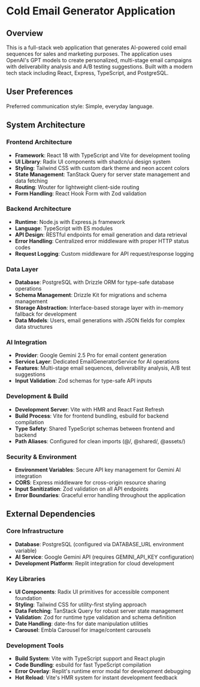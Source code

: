 # Cold Email Generator Application

## Overview

This is a full-stack web application that generates AI-powered cold email sequences for sales and marketing purposes. The application uses OpenAI's GPT models to create personalized, multi-stage email campaigns with deliverability analysis and A/B testing suggestions. Built with a modern tech stack including React, Express, TypeScript, and PostgreSQL.

## User Preferences

Preferred communication style: Simple, everyday language.

## System Architecture

### Frontend Architecture
- **Framework**: React 18 with TypeScript and Vite for development tooling
- **UI Library**: Radix UI components with shadcn/ui design system
- **Styling**: Tailwind CSS with custom dark theme and neon accent colors
- **State Management**: TanStack Query for server state management and data fetching
- **Routing**: Wouter for lightweight client-side routing
- **Form Handling**: React Hook Form with Zod validation

### Backend Architecture
- **Runtime**: Node.js with Express.js framework
- **Language**: TypeScript with ES modules
- **API Design**: RESTful endpoints for email generation and data retrieval
- **Error Handling**: Centralized error middleware with proper HTTP status codes
- **Request Logging**: Custom middleware for API request/response logging

### Data Layer
- **Database**: PostgreSQL with Drizzle ORM for type-safe database operations
- **Schema Management**: Drizzle Kit for migrations and schema management
- **Storage Abstraction**: Interface-based storage layer with in-memory fallback for development
- **Data Models**: Users, email generations with JSON fields for complex data structures

### AI Integration
- **Provider**: Google Gemini 2.5 Pro for email content generation
- **Service Layer**: Dedicated EmailGeneratorService for AI operations
- **Features**: Multi-stage email sequences, deliverability analysis, A/B test suggestions
- **Input Validation**: Zod schemas for type-safe API inputs

### Development & Build
- **Development Server**: Vite with HMR and React Fast Refresh
- **Build Process**: Vite for frontend bundling, esbuild for backend compilation
- **Type Safety**: Shared TypeScript schemas between frontend and backend
- **Path Aliases**: Configured for clean imports (@/, @shared/, @assets/)

### Security & Environment
- **Environment Variables**: Secure API key management for Gemini AI integration
- **CORS**: Express middleware for cross-origin resource sharing
- **Input Sanitization**: Zod validation on all API endpoints
- **Error Boundaries**: Graceful error handling throughout the application

## External Dependencies

### Core Infrastructure
- **Database**: PostgreSQL (configured via DATABASE_URL environment variable)
- **AI Service**: Google Gemini API (requires GEMINI_API_KEY configuration)
- **Development Platform**: Replit integration for cloud development

### Key Libraries
- **UI Components**: Radix UI primitives for accessible component foundation
- **Styling**: Tailwind CSS for utility-first styling approach
- **Data Fetching**: TanStack Query for robust server state management
- **Validation**: Zod for runtime type validation and schema definition
- **Date Handling**: date-fns for date manipulation utilities
- **Carousel**: Embla Carousel for image/content carousels

### Development Tools
- **Build System**: Vite with TypeScript support and React plugin
- **Code Bundling**: esbuild for fast TypeScript compilation
- **Error Overlay**: Replit's runtime error modal for development debugging
- **Hot Reload**: Vite's HMR system for instant development feedback